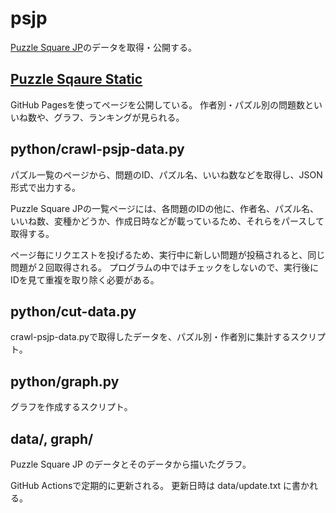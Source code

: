 # psjp
[Puzzle Square JP](https://puzsq.jp/main/index.php)のデータを取得・公開する。

## [Puzzle Sqaure Static](https://bay-puz.github.io/psjp/)
GitHub Pagesを使ってページを公開している。
作者別・パズル別の問題数といいね数や、グラフ、ランキングが見られる。
## python/crawl-psjp-data.py
パズル一覧のページから、問題のID、パズル名、いいね数などを取得し、JSON形式で出力する。

Puzzle Square JPの一覧ページには、各問題のIDの他に、作者名、パズル名、いいね数、変種かどうか、作成日時などが載っているため、それらをパースして取得する。

ページ毎にリクエストを投げるため、実行中に新しい問題が投稿されると、同じ問題が２回取得される。
プログラムの中ではチェックをしないので、実行後にIDを見て重複を取り除く必要がある。

## python/cut-data.py
crawl-psjp-data.pyで取得したデータを、パズル別・作者別に集計するスクリプト。
## python/graph.py
グラフを作成するスクリプト。
## data/, graph/
Puzzle Square JP のデータとそのデータから描いたグラフ。

GitHub Actionsで定期的に更新される。
更新日時は data/update.txt に書かれる。